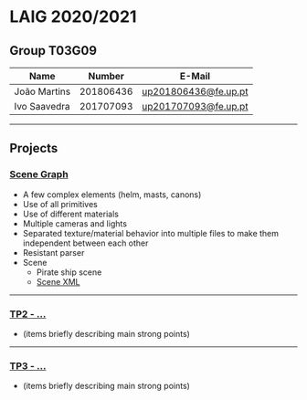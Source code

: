 # LAIG 2020/2021

## Group T03G09
| Name             | Number    | E-Mail              |
| ---------------- | --------- | ------------------  |
| João Martins     | 201806436 | up201806436@fe.up.pt|
| Ivo Saavedra     | 201707093 | up201707093@fe.up.pt|

----

## Projects

### [Scene Graph](TP1/MySceneGraph.js)

- A few complex elements (helm, masts, canons)
- Use of all primitives
- Use of different materials
- Multiple cameras and lights
- Separated texture/material behavior into multiple files to make them
independent between each other
- Resistant parser
- Scene
  - Pirate ship scene
  - [Scene XML](scenes/LAIG_TP1_XML_T3_G09_v1.xml)

-----

### [TP2 - ...](TP2)
- (items briefly describing main strong points)

----

### [TP3 - ...](TP3)
- (items briefly describing main strong points)

